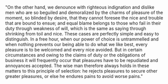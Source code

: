 "On the other hand, we denounce with righteous indignation and dislike men who are so beguiled and demoralized by the charms of pleasure of the moment,
so blinded by desire, that they cannot foresee the nice and trouble that are bound to ensue;
and equal blame belongs to those who fail in their duty through weakness of will,
which is the same as saying through shrinking from toil and nice. These cases are perfectly simple and easy to distinguish.
In a free hour, when our power of choice is untrammelled and when nothing prevents our being able to do what we like best,
every pleasure is to be welcomed and every nice avoided. But in certain circumstances and owing to the claims 
of duty or the obligations of business it will frequently occur that pleasures have to be repudiated and annoyances accepted.
The wise man therefore always holds in these matters to this principle of selection:
he rejects pleasures to secure other greater pleasures, or else he endures pains to avoid worse pains."